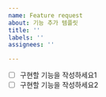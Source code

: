 ```yaml
---
name: Feature request
about: 기능 추가 템플릿
title: ''
labels: ''
assignees: ''

---
```


- [ ] 구현할 기능을 작성하세요1
- [ ] 구현할 기능을 작성하세요2
